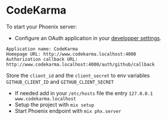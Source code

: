 # CodeKarma

To start your Phoenix server:

  * Configure an OAuth application in your [developper settings](https://github.com/settings/developers).
  ```
  Application name: CodeKarma
  Homepage URL: http://www.codekarma.localhost:4000
  Authorization callback URL: http://www.codekarma.localhost:4000/auth/github/callback
  ```
  Store the `client_id` and the `client_secret` to env variables `GITHUB_CLIENT_ID` and `GITHUB_CLIENT_SECRET`
  * If needed add in your `/etc/hosts` file the entry `127.0.0.1 www.codekarma.localhost`
  * Setup the project with `mix setup`
  * Start Phoenix endpoint with `mix phx.server`
